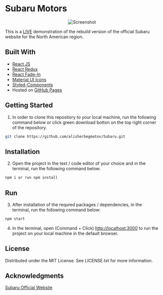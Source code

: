 # Subaru Motors
<p align="center">
<img alt="Screenshot" src="./public/images/screenshot.png" width="auto">
</p>

This is a [LIVE](https://alisherbegmatov.github.io/Subaru/) demonstration of the rebuild version of the official Subaru website for the North American region.

## Built With

- [React JS](https://reactjs.org/docs/getting-started.html)
- [React Redux](https://react-redux.js.org/introduction/getting-started)
- [React Fade-In](https://www.npmjs.com/package/react-fade-in)
- [Material UI Icons](https://mui.com/components/material-icons/)
- [Styled-Components](https://styled-components.com)
- Hosted on [GitHub Pages](https://pages.github.com)

## Getting Started
1. In order to clone this repository to your local machine, run the following command below or click green download botton on the top right corner of the repository.
```zsh
git clone https://github.com/alisherbegmatov/Subaru.git
```
## Installation
2. Open the project in the text / code editor of your choice and in the terminal, run the following command below:
```zsh
npm i or run npm install
```
## Run
3. After installation of the requred packages / dependencies, in the terminal, run the following command below:
```zsh
npm start
```

4. In the terminal, open (Command + Click) [http://localhost:3000](http://localhost:3000) to run the project on your local machine in the default browser.

## License
Distributed under the MIT License. See LICENSE.txt for more information.

## Acknowledgments
[Subaru Official Website](https://www.googleadservices.com/pagead/aclk?sa=L&ai=CNAy5eORkYdW9BZKgnAeGr6PwAsT0qtlhpfKc3bsLl8GQBwgAEAEoA2DJnvqGyKOgGaABleCK_APIAQHIA9ggqgRUT9B6KhpG8Sjgs8zeMi1bONXXTbVZvhybslp-qieasK-4vKgHOgKK3qssa01_FRDZzlB_V8urywO7EFF93_zh42ENBXdC4erDZMTmjTl03ZS9RXGWwATt3fbFAqAGUYAH05_1A4gHAZAHAagHpr4bqAe5mrECqAfw2RuoB_LZG6gH89EbqAfu0huoB_-csQKoB8rcG7AIAdIIBRACIIQBmgkXaHR0cHM6Ly93d3cuc3ViYXJ1LmNvbS-xCQpaz3PaiSacuQmSJsn8WIH2MfgJAeALAaoMAggBuAwBiBQB0BUBmBYB-BYBgBcBkhcJEgcIARADGJ8B&ved=2ahUKEwj96Jv528PzAhW3LTQIHfKKD_gQ0Qx6BAgEEAE&dblrd=1&sival=AF15MEDxG8-sZaJIfthMsDcc0h1RMzO1qFboMs-UyTVdxfvqMQEOaAqfOSHQURgOefW-G78-z6BV71pxxbJCRnpc3SF_C3V9TaMj4rTOw6cKzki2Lj0MV_XYQGd5wCqQxNXQPiA1N8YBFEZKw1OQxnX_LDcrLAmw_uWVnqfASR50B_4HE2cC5Co&sig=AOD64_11oziFgd0Os9LVGvPyenh-9j4WCQ&adurl=https://clickserve.dartsearch.net/link/click%3Flid%3D43700006842086518%26ds_s_kwgid%3D58700000469040864%26ds_a_cid%3D11256415%26ds_a_caid%3D19536895%26ds_a_agid%3D683519725%26ds_a_fiid%3D%26ds_a_lid%3Dkwd-14950551%26ds_a_extid%3D%26%26ds_e_adid%3D430024284160%26ds_e_matchtype%3Dsearch%26ds_e_device%3Dc%26ds_e_network%3Dg%26%26ds_url_v%3D2%26ds_dest_url%3Dhttps://t.myvisualiq.net/click_pixel%3Fet%3Dc%26ago%3D212%26ao%3D521%26aca%3D71700000010389999%26si%3D-2%26ci%3D-2%26pi%3D-2%26ad%3D58700000469040864%26sv1%3D43700006842086518%26advt%3D-2%26chnl%3D-2%26vndr%3D1195%26sz%3D7464%26u%3Dp6842086518%7C%7Bgclid%7D%26red%3Dhttps://www.subaru.com/%3FGOOGLE700000001067987Subaru%2BTP_Core71700000010389999General58700000469040864Subarup684208651843700006842086518%26s_kwcid%3Dsubaru%26s_kwid%3Dkeyword%26s_kwcid%3DSubaru%26ds_kids%3Dp6842086518%26ds_kid%3D43700006842086518%26utm_source%3Dpaid-search%26utm_medium%3Dgoogle_cpc%26gclsrc%3Daw.ds%26)
